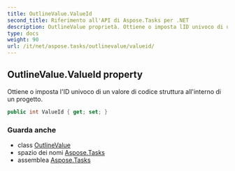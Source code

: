 ```yaml
---
title: OutlineValue.ValueId
second_title: Riferimento all'API di Aspose.Tasks per .NET
description: OutlineValue proprietà. Ottiene o imposta lID univoco di un valore di codice struttura allinterno di un progetto.
type: docs
weight: 90
url: /it/net/aspose.tasks/outlinevalue/valueid/
---
```

## OutlineValue.ValueId property

Ottiene o imposta l'ID univoco di un valore di codice struttura all'interno di un progetto.

```csharp
public int ValueId { get; set; }
```

### Guarda anche

* class [OutlineValue](../)
* spazio dei nomi [Aspose.Tasks](../../outlinevalue/)
* assemblea [Aspose.Tasks](../../../)



